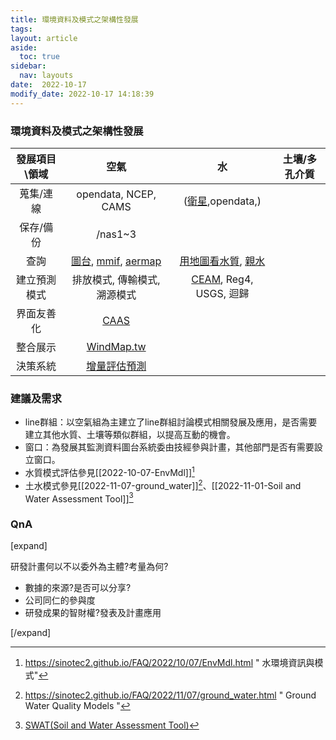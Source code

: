 ```yaml
---
title: 環境資料及模式之架構性發展
tags: 
layout: article
aside:
  toc: true
sidebar:
  nav: layouts
date:  2022-10-17
modify_date: 2022-10-17 14:18:39
---
```



### 環境資料及模式之架構性發展

發展項目\\領域 |空氣|水|土壤/多孔介質
:-:|:-:|:-:|:-:
蒐集/連線|opendata, NCEP, CAMS|([衛星](https://sinotec2.github.io/FAQ/2022/10/17/satellite.html),opendata,)|
保存/備份|/nas1\~3||
查詢|[圖台](https://demo.cy1000.com.tw/MDI/Default_2022.aspx), [mmif](http://umap.openstreetmap.fr/zh/map/3km_590688#8/23.712/122.009), [aermap](http://umap.openstreetmap.fr/zh/map/taiwan-aermap_11-points_730878#9/22.8989/120.7603)|[用地圖看水質](https://wq.epa.gov.tw/EWQP_GIS/), [親水](https://www.eea.europa.eu/themes/water/interactive/bathing/state-of-bathing-waters)|
建立預測模式|排放模式, 傳輸模式, 溯源模式|[CEAM](https://sinotec2.github.io/FAQ/2022/10/07/EnvMdl.html), Reg4, USGS, 迴歸|
界面友善化|[CAAS](http://125.229.149.182/aermods.html)||
整合展示|[WindMap.tw](http://200.200.31.47:8085/)||
決策系統|[增量評估預測](https://sinotec2.github.io/cpuff_forecast/)||

### 建議及需求
- line群組：以空氣組為主建立了line群組討論模式相關發展及應用，是否需要建立其他水質、土壤等類似群組，以提高互動的機會。
- 窗口：為發展其監測資料圖台系統委由技經參與計畫，其他部門是否有需要設立窗口。
- 水質模式評估參見[[2022-10-07-EnvMdl]][^1]
- 土水模式參見[[2022-11-07-ground_water]][^2]、[[2022-11-01-Soil and Water Assessment Tool]][^3]

### QnA

[expand]

研發計畫何以不以委外為主體?考量為何?

- 數據的來源?是否可以分享?
- 公司同仁的參與度
- 研發成果的智財權?發表及計畫應用

[/expand]

[^1]: https://sinotec2.github.io/FAQ/2022/10/07/EnvMdl.html " 水環境資訊與模式"
[^2]: https://sinotec2.github.io/FAQ/2022/11/07/ground_water.html " Ground Water Quality Models "
[^3]: [SWAT(Soil and Water Assessment Tool)](https://sinotec2.github.io/FAQ/2022/11/03/Soil-and-Water-Assessment-Tool.html)
